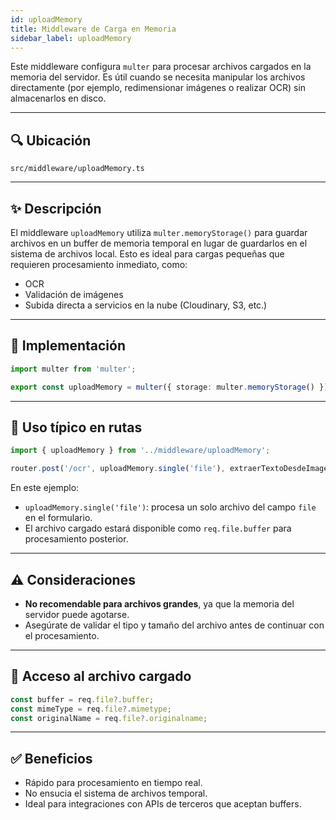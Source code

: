 ```yaml
---
id: uploadMemory
title: Middleware de Carga en Memoria
sidebar_label: uploadMemory
---
```


Este middleware configura `multer` para procesar archivos cargados en la memoria del servidor. Es útil cuando se necesita manipular los archivos directamente (por ejemplo, redimensionar imágenes o realizar OCR) sin almacenarlos en disco.

---

## 🔍  Ubicación

`src/middleware/uploadMemory.ts`

---

## ✨ Descripción

El middleware `uploadMemory` utiliza `multer.memoryStorage()` para guardar archivos en un buffer de memoria temporal en lugar de guardarlos en el sistema de archivos local. Esto es ideal para cargas pequeñas que requieren procesamiento inmediato, como:

- OCR
- Validación de imágenes
- Subida directa a servicios en la nube (Cloudinary, S3, etc.)

---

## 🔧 Implementación

```ts
import multer from 'multer';

export const uploadMemory = multer({ storage: multer.memoryStorage() });
````

---

## 📌 Uso típico en rutas

```ts
import { uploadMemory } from '../middleware/uploadMemory';

router.post('/ocr', uploadMemory.single('file'), extraerTextoDesdeImagen);
```

En este ejemplo:

* `uploadMemory.single('file')`: procesa un solo archivo del campo `file` en el formulario.
* El archivo cargado estará disponible como `req.file.buffer` para procesamiento posterior.

---

## ⚠️ Consideraciones

* **No recomendable para archivos grandes**, ya que la memoria del servidor puede agotarse.
* Asegúrate de validar el tipo y tamaño del archivo antes de continuar con el procesamiento.

---

## 🧪 Acceso al archivo cargado

```ts
const buffer = req.file?.buffer;
const mimeType = req.file?.mimetype;
const originalName = req.file?.originalname;
```

---

## ✅ Beneficios

* Rápido para procesamiento en tiempo real.
* No ensucia el sistema de archivos temporal.
* Ideal para integraciones con APIs de terceros que aceptan buffers.

